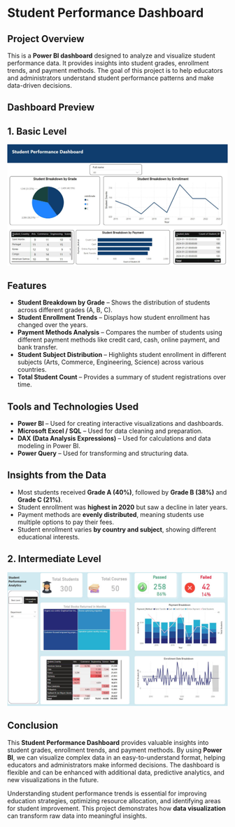 # Student Performance Dashboard  

## Project Overview  
This is a **Power BI dashboard** designed to analyze and visualize student performance data. It provides insights into student grades, enrollment trends, and payment methods. The goal of this project is to help educators and administrators understand student performance patterns and make data-driven decisions.  

## Dashboard Preview  
## **1. Basic Level**
![image alt](https://github.com/Sofiya-Banmala/Power-BI-Portfolio-Projects/blob/main/Images/studentdash.JPG)

## Features  
- **Student Breakdown by Grade** – Shows the distribution of students across different grades (A, B, C).  
- **Student Enrollment Trends** – Displays how student enrollment has changed over the years.  
- **Payment Methods Analysis** – Compares the number of students using different payment methods like credit card, cash, online payment, and bank transfer.  
- **Student Subject Distribution** – Highlights student enrollment in different subjects (Arts, Commerce, Engineering, Science) across various countries.  
- **Total Student Count** – Provides a summary of student registrations over time.  

## Tools and Technologies Used  
- **Power BI** – Used for creating interactive visualizations and dashboards.  
- **Microsoft Excel / SQL** – Used for data cleaning and preparation.  
- **DAX (Data Analysis Expressions)** – Used for calculations and data modeling in Power BI.  
- **Power Query** – Used for transforming and structuring data.  

## Insights from the Data  
- Most students received **Grade A (40%)**, followed by **Grade B (38%)** and **Grade C (21%)**.  
- Student enrollment was **highest in 2020** but saw a decline in later years.  
- Payment methods are **evenly distributed**, meaning students use multiple options to pay their fees.  
- Student enrollment varies **by country and subject**, showing different educational interests.

## **2. Intermediate Level**
![image alt](https://github.com/Sofiya-Banmala/Power-BI-Portfolio-Projects/blob/main/Images/Intermediate%20level%20dash.JPG)

## Conclusion  
This **Student Performance Dashboard** provides valuable insights into student grades, enrollment trends, and payment methods. By using **Power BI**, we can visualize complex data in an easy-to-understand format, helping educators and administrators make informed decisions. The dashboard is flexible and can be enhanced with additional data, predictive analytics, and new visualizations in the future.  

Understanding student performance trends is essential for improving education strategies, optimizing resource allocation, and identifying areas for student improvement. This project demonstrates how **data visualization** can transform raw data into meaningful insights.  
